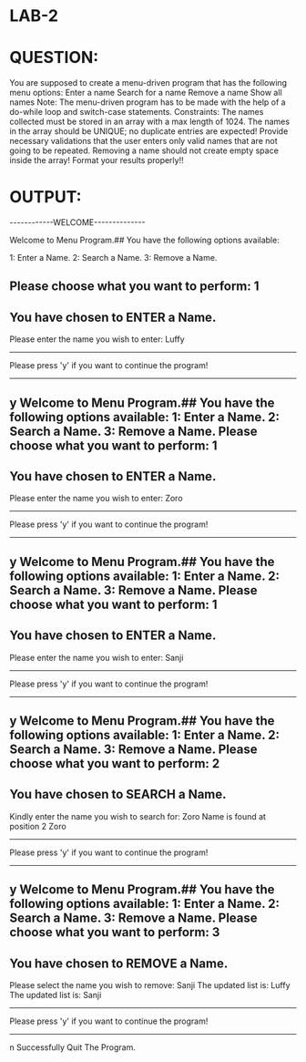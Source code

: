 # LAB-2
# QUESTION:


You are supposed to create a menu-driven program that has the following menu options:
Enter a name
Search for a name
Remove a name
Show all names
Note:
The menu-driven program has to be made with the help of a do-while loop and switch-case statements.
Constraints:
The names collected must be stored in an array with a max length of 1024.
The names in the array should be UNIQUE; no duplicate entries are expected!
Provide necessary validations that the user enters only valid names that are not going to be repeated.
Removing a name should not create empty space inside the array!
Format your results properly!!











# OUTPUT:
------------WELCOME--------------

Welcome to Menu Program.## You have the following options available:

1: Enter a Name.
2: Search a Name.
3: Remove a Name.

Please choose what you want to perform:
1
--------------------------------
You have chosen to ENTER a Name.
------------------------------------
Please enter the name you wish to enter:
Luffy
*******************************************************
Please press 'y' if you want to continue the program!
***********************************************************
y
Welcome to Menu Program.## You have the following options available: 
1: Enter a Name.
2: Search a Name.
3: Remove a Name.
Please choose what you want to perform:
1
--------------------------------
You have chosen to ENTER a Name.
------------------------------------
Please enter the name you wish to enter:
Zoro
*******************************************************
Please press 'y' if you want to continue the program!
***********************************************************
y
Welcome to Menu Program.## You have the following options available: 
1: Enter a Name.
2: Search a Name.
3: Remove a Name.
Please choose what you want to perform:
1
--------------------------------
You have chosen to ENTER a Name.
------------------------------------
Please enter the name you wish to enter:
Sanji
*******************************************************
Please press 'y' if you want to continue the program!
***********************************************************
y
Welcome to Menu Program.## You have the following options available: 
1: Enter a Name.
2: Search a Name.
3: Remove a Name.
Please choose what you want to perform:
2
----------------------------------
You have chosen to SEARCH a Name.
--------------------------------
Kindly enter the name you wish to search for:
Zoro
Name is found at position 2
Zoro
*******************************************************
Please press 'y' if you want to continue the program!
***********************************************************
y
Welcome to Menu Program.## You have the following options available: 
1: Enter a Name.
2: Search a Name.
3: Remove a Name.
Please choose what you want to perform:
3
------------------------------------
You have chosen to REMOVE a Name.
--------------------------------------
Please select the name you wish to remove:
Sanji
The updated list is: Luffy
The updated list is: Sanji
*******************************************************
Please press 'y' if you want to continue the program!
***********************************************************
n
Successfully Quit The Program.
